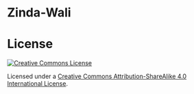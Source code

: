 # Zinda-Wali

# License

[![Creative Commons License](https://i.creativecommons.org/l/by-sa/4.0/88x31.png)](http://creativecommons.org/licenses/by-sa/4.0/)

Licensed under a
[Creative Commons Attribution-ShareAlike 4.0 International License](http://creativecommons.org/licenses/by-sa/4.0/).
